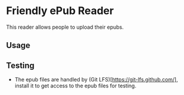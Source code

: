 # Friendly ePub Reader

This reader allows people to upload their epubs.

## Usage

## Testing
- The epub files are handled by (Git LFS)[https://git-lfs.github.com/], install it to get access to the epub files for testing.
